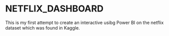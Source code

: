 # NETFLIX_DASHBOARD

This is my first attempt to create an interactive usibg Power BI on the netflix dataset which was found in Kaggle.
